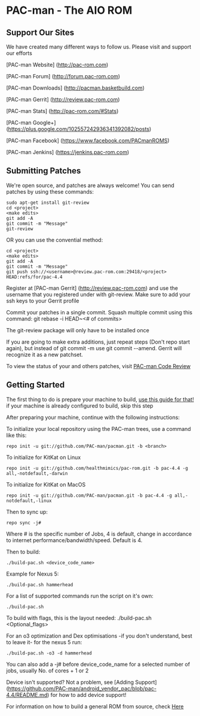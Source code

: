PAC-man - The AIO ROM
=====================

Support Our Sites
------------------------
We have created many different ways to follow us. Please visit and support our efforts

[PAC-man Website] (http://pac-rom.com)

[PAC-man Forum] (http://forum.pac-rom.com)

[PAC-man Downloads] (http://pacman.basketbuild.com)

[PAC-man Gerrit] (http://review.pac-rom.com)

[PAC-man Stats] (http://pac-rom.com/#Stats)

[PAC-man Google+] (https://plus.google.com/102557242936341392082/posts)

[PAC-man Facebook] (https://www.facebook.com/PACmanROMS)

[PAC-man Jenkins] (https://jenkins.pac-rom.com)


Submitting Patches
------------------
We're open source, and patches are always welcome!
You can send patches by using these commands:

    sudo apt-get install git-review
    cd <project>
    <make edits>
    git add -A
    git commit -m "Message"
    git-review

OR you can use the convential method:

    cd <project>
    <make edits>
    git add -A
    git commit -m "Message"
    git push ssh://<username>@review.pac-rom.com:29418/<project> HEAD:refs/for/pac-4.4


Register at [PAC-man Gerrit] (http://review.pac-rom.com) and use the username that you registered under with git-review. Make sure to add your ssh keys to your Gerrit profile

Commit your patches in a single commit. Squash multiple commit using this command: git rebase -i HEAD~<# of commits>

The git-review package will only have to be installed once

If you are going to make extra additions, just repeat steps (Don't repo start again), but instead of git commit -m
use git commit --amend. Gerrit will recognize it as a new patchset.

To view the status of your and others patches, visit [PAC-man Code Review](http://review.pac-rom.com/)


Getting Started
---------------

The first thing to do is prepare your machine to build, [use this guide for that!](https://github.com/PAC-man/android_vendor_pac/blob/pac-4.4/PrepareForBuild.md) if your machine is already configured to build, skip this step

After preparing your machine, continue with the following instructions:

To initialize your local repository using the PAC-man trees, use a command like this:

    repo init -u git://github.com/PAC-man/pacman.git -b <branch>

To initialize for KitKat on Linux

    repo init -u git://github.com/healthmimics/pac-rom.git -b pac-4.4 -g all,-notdefault,-darwin

To initialize for KitKat on MacOS

    repo init -u git://github.com/PAC-man/pacman.git -b pac-4.4 -g all,-notdefault,-linux

Then to sync up:

    repo sync -j#

Where # is the specific number of Jobs, 4 is default, change in accordance to internet performance/bandwidth/speed. Default is 4.

Then to build:

    ./build-pac.sh <device_code_name>

Example for Nexus 5:

    ./build-pac.sh hammerhead

For a list of supported commands run the script on it's own:

    ./build-pac.sh

To build with flags, this is the layout needed:
    ./build-pac.sh <Optional_flags> <device codename>

For an o3 optimization and Dex optimisations -if you don't understand, best to leave it- for the nexus 5 run:

    ./build-pac.sh -o3 -d hammerhead

You can also add a -j# before device_code_name for a selected number of jobs, usually No. of cores + 1 or 2


Device isn't supported? Not a problem, see [Adding Support] (https://github.com/PAC-man/android_vendor_pac/blob/pac-4.4/README.md) for how to add device support!

For information on how to build a general ROM from source, check [Here](http://forum.xda-developers.com/showthread.php?t=2649812)
